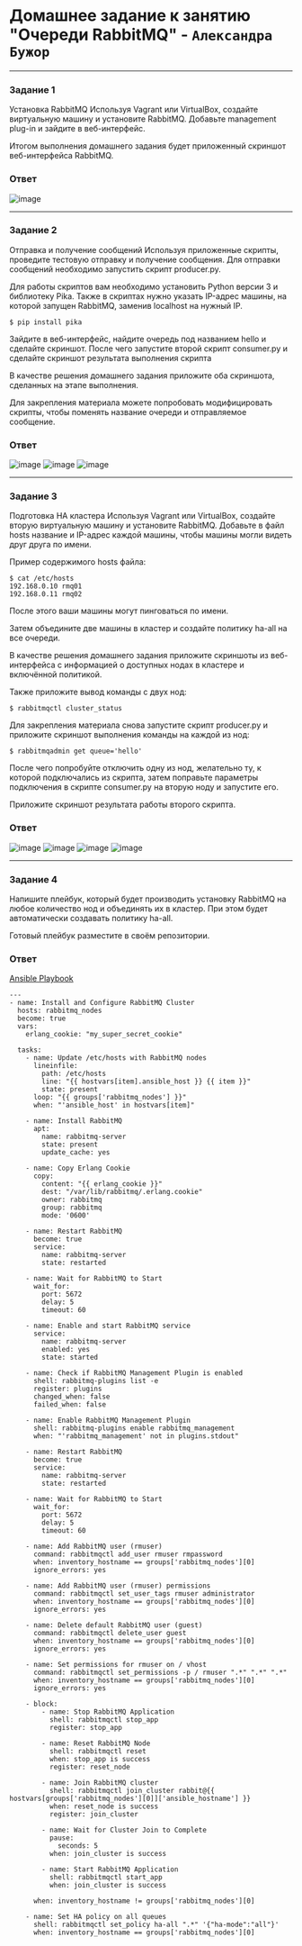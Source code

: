 # Домашнее задание к занятию "Очереди RabbitMQ" - `Александра Бужор`

---

### Задание 1

Установка RabbitMQ
Используя Vagrant или VirtualBox, создайте виртуальную машину и установите RabbitMQ. Добавьте management plug-in и зайдите в веб-интерфейс.

Итогом выполнения домашнего задания будет приложенный скриншот веб-интерфейса RabbitMQ.

### Ответ

![image](https://github.com/user-attachments/assets/caf74547-92d4-494f-8a3a-32a09ab8f986)

---

### Задание 2

Отправка и получение сообщений
Используя приложенные скрипты, проведите тестовую отправку и получение сообщения. Для отправки сообщений необходимо запустить скрипт producer.py.

Для работы скриптов вам необходимо установить Python версии 3 и библиотеку Pika. Также в скриптах нужно указать IP-адрес машины, на которой запущен RabbitMQ, заменив localhost на нужный IP.

```$ pip install pika```

Зайдите в веб-интерфейс, найдите очередь под названием hello и сделайте скриншот. После чего запустите второй скрипт consumer.py и сделайте скриншот результата выполнения скрипта

В качестве решения домашнего задания приложите оба скриншота, сделанных на этапе выполнения.

Для закрепления материала можете попробовать модифицировать скрипты, чтобы поменять название очереди и отправляемое сообщение.

### Ответ

![image](https://github.com/user-attachments/assets/935dac91-19fb-4cef-b4be-90d14645a87c)
![image](https://github.com/user-attachments/assets/ccbddc44-462e-4fe1-bf75-7abdaaab41ef)
![image](https://github.com/user-attachments/assets/f17d501d-1667-4bad-be70-b2e0b92fad2b)

---

### Задание 3

Подготовка HA кластера
Используя Vagrant или VirtualBox, создайте вторую виртуальную машину и установите RabbitMQ. Добавьте в файл hosts название и IP-адрес каждой машины, чтобы машины могли видеть друг друга по имени.

Пример содержимого hosts файла:

```
$ cat /etc/hosts
192.168.0.10 rmq01
192.168.0.11 rmq02
```

После этого ваши машины могут пинговаться по имени.

Затем объедините две машины в кластер и создайте политику ha-all на все очереди.

В качестве решения домашнего задания приложите скриншоты из веб-интерфейса с информацией о доступных нодах в кластере и включённой политикой.

Также приложите вывод команды с двух нод:

```$ rabbitmqctl cluster_status```

Для закрепления материала снова запустите скрипт producer.py и приложите скриншот выполнения команды на каждой из нод:

```$ rabbitmqadmin get queue='hello'```

После чего попробуйте отключить одну из нод, желательно ту, к которой подключались из скрипта, затем поправьте параметры подключения в скрипте consumer.py на вторую ноду и запустите его.

Приложите скриншот результата работы второго скрипта.

### Ответ

![image](https://github.com/user-attachments/assets/f85b3577-55ac-4f77-8e1b-4e96a6ca2203)
![image](https://github.com/user-attachments/assets/ab76fe52-58da-4f34-b583-ba3e9336fa6e)
![image](https://github.com/user-attachments/assets/17ce24ea-1036-4bdd-b622-8b191fd96096)
![image](https://github.com/user-attachments/assets/8f2eea59-aecd-4815-8df6-100dbfafdda3)

---

### Задание 4

Напишите плейбук, который будет производить установку RabbitMQ на любое количество нод и объединять их в кластер. При этом будет автоматически создавать политику ha-all.

Готовый плейбук разместите в своём репозитории.

### Ответ

[Ansible Playbook](https://github.com/AngryCFO/SDB-RabbitMQ/blob/44aa8101c1baffb06ee6ae04c488ab3637b468b3/rabbitmq_cluster.yml)
```
---
- name: Install and Configure RabbitMQ Cluster
  hosts: rabbitmq_nodes
  become: true
  vars:
    erlang_cookie: "my_super_secret_cookie"

  tasks:
    - name: Update /etc/hosts with RabbitMQ nodes
      lineinfile:
        path: /etc/hosts
        line: "{{ hostvars[item].ansible_host }} {{ item }}"
        state: present
      loop: "{{ groups['rabbitmq_nodes'] }}"
      when: "'ansible_host' in hostvars[item]"

    - name: Install RabbitMQ
      apt:
        name: rabbitmq-server
        state: present
        update_cache: yes

    - name: Copy Erlang Cookie
      copy:
        content: "{{ erlang_cookie }}"
        dest: "/var/lib/rabbitmq/.erlang.cookie"
        owner: rabbitmq
        group: rabbitmq
        mode: '0600'

    - name: Restart RabbitMQ
      become: true
      service:
        name: rabbitmq-server
        state: restarted

    - name: Wait for RabbitMQ to Start
      wait_for:
        port: 5672
        delay: 5
        timeout: 60

    - name: Enable and start RabbitMQ service
      service:
        name: rabbitmq-server
        enabled: yes
        state: started

    - name: Check if RabbitMQ Management Plugin is enabled
      shell: rabbitmq-plugins list -e
      register: plugins
      changed_when: false
      failed_when: false

    - name: Enable RabbitMQ Management Plugin
      shell: rabbitmq-plugins enable rabbitmq_management
      when: "'rabbitmq_management' not in plugins.stdout"

    - name: Restart RabbitMQ
      become: true
      service:
        name: rabbitmq-server
        state: restarted

    - name: Wait for RabbitMQ to Start
      wait_for:
        port: 5672
        delay: 5
        timeout: 60

    - name: Add RabbitMQ user (rmuser)
      command: rabbitmqctl add_user rmuser rmpassword
      when: inventory_hostname == groups['rabbitmq_nodes'][0]
      ignore_errors: yes

    - name: Add RabbitMQ user (rmuser) permissions
      command: rabbitmqctl set_user_tags rmuser administrator
      when: inventory_hostname == groups['rabbitmq_nodes'][0]
      ignore_errors: yes

    - name: Delete default RabbitMQ user (guest)
      command: rabbitmqctl delete_user guest
      when: inventory_hostname == groups['rabbitmq_nodes'][0]
      ignore_errors: yes

    - name: Set permissions for rmuser on / vhost
      command: rabbitmqctl set_permissions -p / rmuser ".*" ".*" ".*"
      when: inventory_hostname == groups['rabbitmq_nodes'][0]
      ignore_errors: yes

    - block:
        - name: Stop RabbitMQ Application
          shell: rabbitmqctl stop_app
          register: stop_app

        - name: Reset RabbitMQ Node
          shell: rabbitmqctl reset
          when: stop_app is success
          register: reset_node

        - name: Join RabbitMQ cluster
          shell: rabbitmqctl join_cluster rabbit@{{ hostvars[groups['rabbitmq_nodes'][0]]['ansible_hostname'] }}
          when: reset_node is success
          register: join_cluster

        - name: Wait for Cluster Join to Complete
          pause:
            seconds: 5
          when: join_cluster is success

        - name: Start RabbitMQ Application
          shell: rabbitmqctl start_app
          when: join_cluster is success

      when: inventory_hostname != groups['rabbitmq_nodes'][0]

    - name: Set HA policy on all queues
      shell: rabbitmqctl set_policy ha-all ".*" '{"ha-mode":"all"}'
      when: inventory_hostname == groups['rabbitmq_nodes'][0]
```
